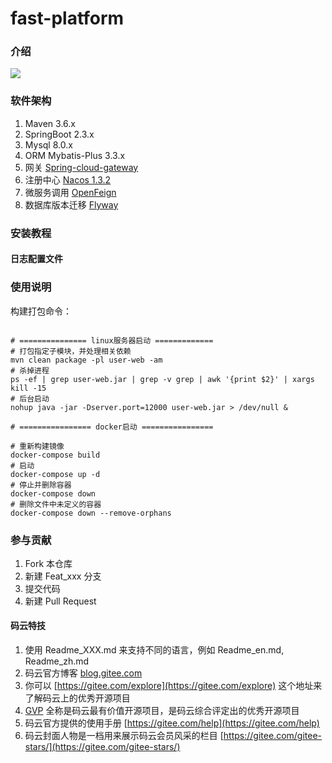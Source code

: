 # fast-platform

### 介绍

![](https://imgkr2.cn-bj.ufileos.com/8a312123-9219-46fb-96ed-39a961875755.png?UCloudPublicKey=TOKEN_8d8b72be-579a-4e83-bfd0-5f6ce1546f13&Signature=F%2FDacd6jCoyTjv1yw6SLcDVk0qw%3D&Expires=1596265574)

### 软件架构

1. Maven 3.6.x
2. SpringBoot 2.3.x
3. Mysql 8.0.x
4. ORM Mybatis-Plus 3.3.x
5. 网关 [Spring-cloud-gateway](https://docs.spring.io/spring-cloud-gateway/docs/2.2.4.RELEASE/reference/html/#gateway-starter)
6. 注册中心 [Nacos 1.3.2](https://nacos.io/zh-cn/docs/what-is-nacos.html)
7. 微服务调用 [OpenFeign](https://docs.spring.io/spring-cloud-openfeign/docs/2.2.4.RELEASE/reference/html/)
8. 数据库版本迁移 [Flyway](https://flywaydb.org/)

### 安装教程

#### 日志配置文件



### 使用说明

构建打包命令：
```shell script

# =============== linux服务器启动 =============
# 打包指定子模块，并处理相关依赖
mvn clean package -pl user-web -am
# 杀掉进程
ps -ef | grep user-web.jar | grep -v grep | awk '{print $2}' | xargs kill -15
# 后台启动
nohup java -jar -Dserver.port=12000 user-web.jar > /dev/null &

# ================ docker启动 ================

# 重新构建镜像
docker-compose build
# 启动
docker-compose up -d
# 停止并删除容器
docker-compose down
# 删除文件中未定义的容器
docker-compose down --remove-orphans

```

### 参与贡献

1.  Fork 本仓库
2.  新建 Feat_xxx 分支
3.  提交代码
4.  新建 Pull Request


#### 码云特技

1.  使用 Readme\_XXX.md 来支持不同的语言，例如 Readme\_en.md, Readme\_zh.md
2.  码云官方博客 [blog.gitee.com](https://blog.gitee.com)
3.  你可以 [https://gitee.com/explore](https://gitee.com/explore) 这个地址来了解码云上的优秀开源项目
4.  [GVP](https://gitee.com/gvp) 全称是码云最有价值开源项目，是码云综合评定出的优秀开源项目
5.  码云官方提供的使用手册 [https://gitee.com/help](https://gitee.com/help)
6.  码云封面人物是一档用来展示码云会员风采的栏目 [https://gitee.com/gitee-stars/](https://gitee.com/gitee-stars/)

